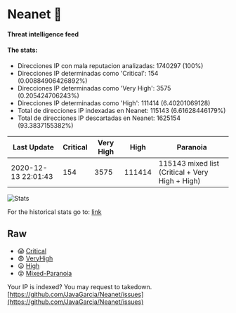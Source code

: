 # Neanet :hocho:
#### Threat intelligence feed
#### The stats:

- Direcciones IP con mala reputacion analizadas: 1740297 (100%)
- Direcciones IP determinadas como 'Critical':  154 (0.00884906426892%)
- Direcciones IP determinadas como 'Very High':  3575 (0.205424706243%)
- Direcciones IP determinadas como 'High':  111414 (6.40201069128)
- Total de direcciones IP indexadas en Neanet:  115143 (6.61628446179%)
- Total de direcciones IP descartadas en Neanet:  1625154 (93.3837155382%)

| Last Update | Critical | Very High | High | Paranoia |
| --- | --- | --- | --- | --- |
| 2020-12-13 22:01:43 | 154 | 3575 | 111414 | 115143 mixed list (Critical + Very High + High)|

![Stats](https://docs.google.com/spreadsheets/d/e/2PACX-1vSnaNMIXVabIpDJjufMlzH7poXnshF3mgd8Is1g9ytUEzVsP5my4Trn8f-xkoLLQ38xpL3HtmUexLo6/pubchart?oid=501124687&format=image)

For the historical stats go to: [link](/stats.csv)
## Raw
- :scream: [Critical](https://raw.githubusercontent.com/JavaGarcia/Neanet/master/blacklists/neanet_critical.txt)
- :fearful: [VeryHigh](https://raw.githubusercontent.com/JavaGarcia/Neanet/master/blacklists/neanet_veryHigh.txtt)
- :frowning: [High](https://raw.githubusercontent.com/JavaGarcia/Neanet/master/blacklists/neanet_high.txt)
- :dizzy_face: [Mixed-Paranoia](https://raw.githubusercontent.com/JavaGarcia/Neanet/master/blacklists/neanet_all.txt)


Your IP is indexed? You may request to takedown. [https://github.com/JavaGarcia/Neanet/issues](https://github.com/JavaGarcia/Neanet/issues)




































































































































































































































































































































































































































































































































































































































































































































































































































































































































































































































































































































































































































































































































































































































































































































































































































































































































































































































































































































































































































































































































































































































































































































































































































































































































































































































































































































































































































































